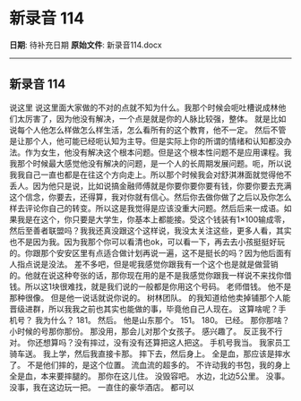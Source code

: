 # 新录音 114

**日期**: 待补充日期
**原始文件**: 新录音114.docx

---

## 新录音 114

说这里
说这里面大家做的不对的点就不知为什么。我那个时候会呃吐槽说成林他们太厉害了，因为他没有解决，一个点是就是你的人脉比较强，整体。
就是比如说每个人他怎么样做怎么样生活，怎么看所有的这个教育，他不一定。
然后不管是让那个人，他可能已经呃认知为主导。但是实际上你的所谓的情绪和认知都没办法。作为女生，他没有解决这个根本问题。但是这个根本性问题不是应用课程。我我那个时候最大感觉他没有解决的问题，是一个人的长周期发展问题。呃，所以说我我自己一直也都是在往这个方向走上。所以那个时候我会对舒淇淋面就觉得他不丢人。因为他只是说，比如说搞金融师傅就是你要你要你要有钱，你要你要去充满这个信念，你要去，还得算，我对你就有信心。然后你去做你做了之后以及你怎么样去评论你自己的转变。所以这是我觉得是应该没重大问题。然后后来一成语。如果我是在这个，你只要是大学生，你基本上都能接。受这个钱装有1×100输成零，然后至善者联盟吗？我我还真没跟这个这样说，我没太关注这些，更多人看，其实也不是因为我。因为我那个你可以看清也ok，可以看一下，再去去小孩挺挺好玩的。你跟那个安安区里有点适合做计划再说一遍，这不是挺长的吗？因为他后面有人指点说是没法。
差不多吧，但是呢我感觉你跟我有一个这个也是就是做营销的。他就在说这种夸张的话，那你现在用的是不是我感觉你跟我一样说不来找你借钱。所以这1块很难找，就是我们说的一般都是你用这个号码。
老师借钱。
他不是那种很像。
但是他一说话就说你说的。
树林团队。
的我知道给他卖掉铺那个人能晋级进群，所以我我之前也其实也能做的事，毕竟他自己人现在。
这算啥呢？手机号？
我为什么？
181。
然后。
他是山东那个。
151。
180。
已经。
那你那啥？
小时候的号那你那份。
那没用，那会儿对那个女孩子。
感兴趣了。
反正我不行对。
你还想算吗？没有摔过，没有没有还算把这人把这。
手机号我当。
我家员工骑车送。
我上学，然后我直接卡那。
摔下去，然后身上。
全是血，那应该是摔水了。
不是他们摔的，是这个位置。
流血流的超多的。
不许动我的书包，我的身上全是血，本来要摔腿的。
那你在这儿住。
没毁容吧。
水边，北边5公里。
没事。
没事，我在这边玩一把。
一直住的豪华酒店。
都可以


